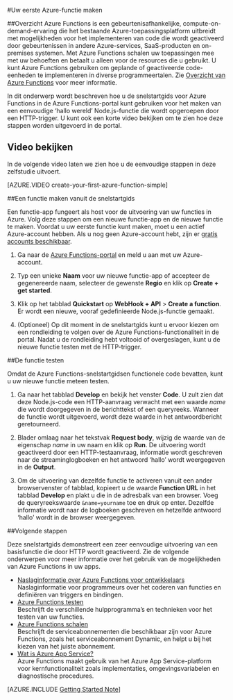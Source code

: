 <properties
   pageTitle="Uw eerste Azure-functie maken | Microsoft Azure"
   description="Bouw uw eerste Azure-functie, een toepassing zonder server, in minder dan twee minuten."
   services="functions"
   documentationCenter="na"
   authors="ggailey777"
   manager="erikre"
   editor=""
   tags=""
/>

<tags
   ms.service="functions"
   ms.devlang="multiple"
   ms.topic="hero-article"
   ms.tgt_pltfrm="multiple"
   ms.workload="na"
   ms.date="08/22/2016"
   ms.author="glenga"/>

#Uw eerste Azure-functie maken

##Overzicht
Azure Functions is een gebeurtenisafhankelijke, compute-on-demand-ervaring die het bestaande Azure-toepassingsplatform uitbreidt met mogelijkheden voor het implementeren van code die wordt geactiveerd door gebeurtenissen in andere Azure-services, SaaS-producten en on-premises systemen. Met Azure Functions schalen uw toepassingen mee met uw behoeften en betaalt u alleen voor de resources die u gebruikt. U kunt Azure Functions gebruiken om geplande of geactiveerde code-eenheden te implementeren in diverse programmeertalen. Zie [Overzicht van Azure Functions](functions-overview.md) voor meer informatie.

In dit onderwerp wordt beschreven hoe u de snelstartgids voor Azure Functions in de Azure Functions-portal kunt gebruiken voor het maken van een eenvoudige ‘hallo wereld’ Node.js-functie die wordt opgeroepen door een HTTP-trigger. U kunt ook een korte video bekijken om te zien hoe deze stappen worden uitgevoerd in de portal.

## Video bekijken

In de volgende video laten we zien hoe u de eenvoudige stappen in deze zelfstudie uitvoert. 

[AZURE.VIDEO create-your-first-azure-function-simple]

##Een functie maken vanuit de snelstartgids

Een functie-app fungeert als host voor de uitvoering van uw functies in Azure. Volg deze stappen om een nieuwe functie-app en de nieuwe functie te maken. Voordat u uw eerste functie kunt maken, moet u een actief Azure-account hebben. Als u nog geen Azure-account hebt, zijn er [gratis accounts beschikbaar](https://azure.microsoft.com/free/).

1. Ga naar de [Azure Functions-portal](https://functions.azure.com/signin) en meld u aan met uw Azure-account.

2. Typ een unieke **Naam** voor uw nieuwe functie-app of accepteer de gegenereerde naam, selecteer de gewenste **Regio** en klik op **Create + get started**. 

3. Klik op het tabblad **Quickstart** op **WebHook + API** > **Create a function**. Er wordt een nieuwe, vooraf gedefinieerde Node.js-functie gemaakt. 

4. (Optioneel) Op dit moment in de snelstartgids kunt u ervoor kiezen om een rondleiding te volgen over de Azure Functions-functionaliteit in de portal.   Nadat u de rondleiding hebt voltooid of overgeslagen, kunt u de nieuwe functie testen met de HTTP-trigger.

##De functie testen

Omdat de Azure Functions-snelstartgidsen functionele code bevatten, kunt u uw nieuwe functie meteen testen.

1. Ga naar het tabblad **Develop** en bekijk het venster **Code**. U zult zien dat deze Node.js-code een HTTP-aanvraag verwacht met een waarde *name* die wordt doorgegeven in de berichttekst of een queryreeks. Wanneer de functie wordt uitgevoerd, wordt deze waarde in het antwoordbericht geretourneerd.

2. Blader omlaag naar het tekstvak **Request body**, wijzig de waarde van de eigenschap *name* in uw naam en klik op **Run**. De uitvoering wordt geactiveerd door een HTTP-testaanvraag, informatie wordt geschreven naar de streaminglogboeken en het antwoord ‘hallo’ wordt weergegeven in de **Output**. 

3. Om de uitvoering van dezelfde functie te activeren vanuit een ander browservenster of tabblad, kopieert u de waarde **Function URL** in het tabblad **Develop** en plakt u die in de adresbalk van een browser. Voeg de queryreekswaarde `&name=yourname` toe en druk op enter. Dezelfde informatie wordt naar de logboeken geschreven en hetzelfde antwoord ‘hallo’ wordt in de browser weergegeven.

##Volgende stappen

Deze snelstartgids demonstreert een zeer eenvoudige uitvoering van een basisfunctie die door HTTP wordt geactiveerd. Zie de volgende onderwerpen voor meer informatie over het gebruik van de mogelijkheden van Azure Functions in uw apps.

+ [Naslaginformatie over Azure Functions voor ontwikkelaars](functions-reference.md)  
Naslaginformatie voor programmeurs over het coderen van functies en definiëren van triggers en bindingen.
+ [Azure Functions testen](functions-test-a-function.md)  
Beschrijft de verschillende hulpprogramma’s en technieken voor het testen van uw functies.
+ [Azure Functions schalen](functions-scale.md)  
Beschrijft de serviceabonnementen die beschikbaar zijn voor Azure Functions, zoals het serviceabonnement Dynamic, en helpt u bij het kiezen van het juiste abonnement. 
+ [Wat is Azure App Service?](../app-service/app-service-value-prop-what-is.md)  
Azure Functions maakt gebruik van het Azure App Service-platform voor kernfunctionaliteit zoals implementaties, omgevingsvariabelen en diagnostische procedures. 

[AZURE.INCLUDE [Getting Started Note](../../includes/functions-get-help.md)]



<!--HONumber=ago16_HO5-->


